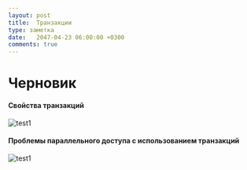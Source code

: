 ```yaml
---
layout: post
title:  Транзакции
type: заметка
date:   2047-04-23 06:00:00 +0300
comments: true
---
```


# Черновик

#### Свойства транзакций

![test1](http://www.plantuml.com/plantuml/svg/NP0n3e8m58PtJj4mwS0T86LXPdMfs9WcK19Q1ZTrqCK41mTNRa0qHWtA6Lvlv8CkoFI_fE_x_hQ-qgpGPPOwJi4JpUGwvSI56cxGmTlip1wdnYLCaVXl9I0U2NIUYKJepKBEu8oh7NoWCLluGjUZvZGVo60CKWHfBfLGcijaG6i4xz0YkiC9-r0mKT2n8a95fFAKQP7BNd259uAjgSm1NgQoI3H6GaJ2ic1BaGfjBtpf4Upj6n_cE6qC7ISc7ZxI1hKHsS13dyiL_jiF "test1")

#### Проблемы параллельного доступа с использованием транзакций

![test1](http://www.plantuml.com/plantuml/svg/PT2n3e8m40RWlK_Hk9CW-02y2b7YWWo0ExeOOoA3it5nSr6JHXEW9Zp1Vs_ajJY0fCCrlVlkBWsoF4ppzIeM8etcUPWiuqXESA426WzKKAZfC95X9js_4cZQGb519He-6afQOwvFAnkyeQoTzcbxmycoLyVQIjBEzEe1Rp3hpBcFQSjLsb0wqfxV56se76D_WA-uep4GzM_D4PW9uKh7uJLjyBhWTu6JGPGi-8-- "test1")

